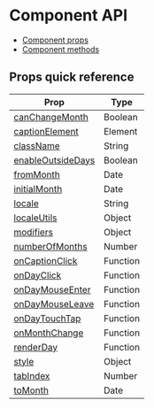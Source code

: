 # Component API

* [Component props](APIProps.md)
* [Component methods](APIMethods.md)

## Props quick reference

| Prop | Type |
| --- | --- |
| [canChangeMonth](APIProps.md#canchangemonth-boolean) | Boolean |
| [captionElement](APIProps.md#captionelement-element) | Element |
| [className](APIProps.md#classname-string) | String |
| [enableOutsideDays](APIProps.md#enableoutsidedays-boolean) | Boolean |
| [fromMonth](APIProps.md#frommonth-date) | Date |
| [initialMonth](APIProps.md#initialmonth-date) | Date |
| [locale](APIProps.md#locale-string) | String |
| [localeUtils](APIProps.md#localeutils-object) | Object |
| [modifiers](APIProps.md#modifiers-object) | Object |
| [numberOfMonths](APIProps.md#numberofmonths-number) | Number |
| [onCaptionClick](APIProps.md#oncaptionclick-function) | Function |
| [onDayClick](APIProps.md#ondayclick-function) | Function |
| [onDayMouseEnter](APIProps.md#ondaymouseenter-function) | Function |
| [onDayMouseLeave](APIProps.md#ondaymouseleave-function) | Function |
| [onDayTouchTap](APIProps.md#ondaytouchtap-function) | Function |
| [onMonthChange](APIProps.md#onmonthchange-function) | Function |
| [renderDay](APIProps.md#renderday-function) | Function |
| [style](APIProps.md#style-object) | Object |
| [tabIndex](APIProps.md#tabindex-number) | Number |
| [toMonth](APIProps.md#tomonth-date) | Date |
